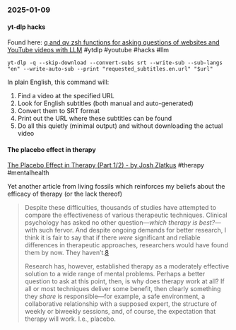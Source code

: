 ### 2025-01-09
#### yt-dlp hacks
Found here: [q and qv zsh functions for asking questions of websites and YouTube videos with LLM](https://simonwillison.net/2024/Dec/19/q-and-qv-zsh-functions/#atom-everything) #ytdlp #youtube #hacks #llm 

```
yt-dlp -q --skip-download --convert-subs srt --write-sub --sub-langs "en" --write-auto-sub --print "requested_subtitles.en.url" "$url"
```

In plain English, this command will:

1. Find a video at the specified URL
2. Look for English subtitles (both manual and auto-generated)
3. Convert them to SRT format
4. Print out the URL where these subtitles can be found
5. Do all this quietly (minimal output) and without downloading the actual video

#### The placebo effect in therapy
[The Placebo Effect in Therapy (Part 1/2) - by Josh Zlatkus](https://thelivingfossils.substack.com/p/the-placebo-effect-in-therapy-part) #therapy #mentalhealth 

Yet another article from living fossils which reinforces my beliefs about the efficacy of therapy (or the lack thereof)

> Despite these difficulties, thousands of studies have attempted to compare the effectiveness of various therapeutic techniques. Clinical psychology has asked no other question—_which therapy is best?_—with such fervor. And despite ongoing demands for better research, I think it is fair to say that if there _were_ significant and reliable differences in therapeutic approaches, researchers would have found them by now. They haven’t.[8](https://thelivingfossils.substack.com/p/the-placebo-effect-in-therapy-part#footnote-8-153381769)
> 
> Research has, however, established therapy as a moderately effective solution to a wide range of mental problems. Perhaps a better question to ask at this point, then, is why does therapy work at all? If all or most techniques deliver some benefit, then clearly something they _share_ is responsible—for example, a safe environment, a collaborative relationship with a supposed expert, the structure of weekly or biweekly sessions, and, of course, the expectation that therapy will work. I.e., placebo.